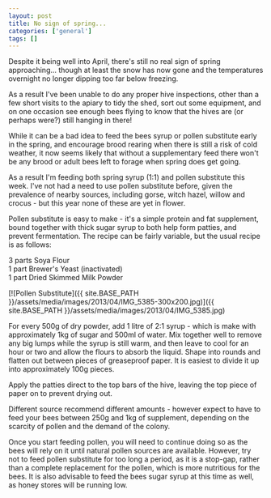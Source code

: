 ```yaml
---
layout: post
title: No sign of spring...
categories: ['general']
tags: []
---
```


Despite it being well into April, there's still no real sign of spring approaching... though at least the snow has now gone and the temperatures overnight no longer dipping too far below freezing.  
  
As a result I've been unable to do any proper hive inspections, other than a few short visits to the apiary to tidy the shed, sort out some equipment, and on one occasion see enough bees flying to know that the hives are (or perhaps were?) still hanging in there!  
  
While it can be a bad idea to feed the bees syrup or pollen substitute early in the spring, and encourage brood rearing when there is still a risk of cold weather, it now seems likely that without a supplementary feed there won't be any brood or adult bees left to forage when spring does get going.  
  
As a result I'm feeding both spring syrup (1:1) and pollen substitute this week. I've not had a need to use pollen substitute before, given the prevalence of nearby sources, including gorse, witch hazel, willow and crocus - but this year none of these are yet in flower.  
  
Pollen substitute is easy to make - it's a simple protein and fat supplement, bound together with thick sugar syrup to both help form patties, and prevent fermentation. The recipe can be fairly variable, but the usual recipe is as follows:  
  
3 parts Soya Flour  
1 part Brewer's Yeast (inactivated)  
1 part Dried Skimmed Milk Powder  
  
[![Pollen Substitute]({{ site.BASE_PATH }}/assets/media/images/2013/04/IMG_5385-300x200.jpg)]({{ site.BASE_PATH }}/assets/media/images/2013/04/IMG_5385.jpg)  
  
For every 500g of dry powder, add 1 litre of 2:1 syrup - which is make with approximately 1kg of sugar and 500ml of water. Mix together well to remove any big lumps while the syrup is still warm, and then leave to cool for an hour or two and allow the flours to absorb the liquid. Shape into rounds and flatten out between pieces of greaseproof paper. It is easiest to divide it up into approximately 100g pieces.  
  
Apply the patties direct to the top bars of the hive, leaving the top piece of paper on to prevent drying out.  
  
Different source recommend different amounts - however expect to have to feed your bees between 250g and 1kg of supplement, depending on the scarcity of pollen and the demand of the colony.  
  
Once you start feeding pollen, you will need to continue doing so as the bees will rely on it until natural pollen sources are available. However, try not to feed pollen substitute for too long a period, as it is a stop-gap, rather than a complete replacement for the pollen, which is more nutritious for the bees. It is also advisable to feed the bees sugar syrup at this time as well, as honey stores will be running low.
